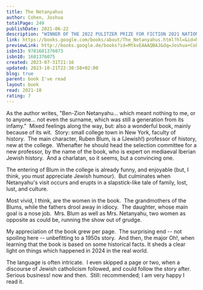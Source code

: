 ```yaml
---
title: The Netanyahus
author: Cohen, Joshua
totalPage: 249
publishDate: 2021-06-22
description: "WINNER OF THE 2022 PULITZER PRIZE FOR FICTION 2021 NATIONAL JEWISH BOOK AWARD WINNER A NEW YORK TIMES NOTABLE BOOK OF 2021 A WALL STREET JOURNAL BEST BOOK OF 2021 A KIRKUS BEST FICTION BOOK OF 2021 &quot;Absorbing, delightful, hilarious, breathtaking and the best and most relevant novel I’ve read in what feels like forever.&quot; —Taffy Brodesser-Akner, The New York Times Book Review Corbin College, not quite upstate New York, winter 1959–1960: Ruben Blum, a Jewish historian—but not an historian of the Jews—is co-opted onto a hiring committee to review the application of an exiled Israeli scholar specializing in the Spanish Inquisition. When Benzion Netanyahu shows up for an interview, family unexpectedly in tow, Blum plays the reluctant host to guests who proceed to lay waste to his American complacencies. Mixing fiction with nonfiction, the campus novel with the lecture, The Netanyahus is a wildly inventive, genre-bending comedy of blending, identity, and politics that finds Joshua Cohen at the height of his powers."
link: https://books.google.com/books/about/The_Netanyahus.html?hl=&id=MtkvEAAAQBAJ
previewLink: http://books.google.de/books?id=MtkvEAAAQBAJ&dq=Joshua+Cohen,+The+Netanyahus&hl=&as_pt=BOOKS&cd=2&source=gbs_api
isbn13: 9781681376073
isbn10: 1681376075
created: 2023-07-31T21:16
updated: 2023-10-21T22:38:58+02:00
blog: true
parent: book I've read
layout: book
read: 2021-10
rating: 7
---
```


As the author writes, "Ben-Zion Netanyahu... which meant nothing to me, or to anyone... not even the surname, which was still a generation from its infamy."  Mixed feelings along the way, but: also a wonderful book, mainly because of its wit.  Story: small college town in New York, faculty of history.  The main character, Ruben Blum, is a (Jewish!) professor of history, new at the college.  Whenafter he should head the selection committee for a new professor, by the name of the book, who is expert on mediaeval Iberian Jewish history.  And a charlatan, so it seems, but a convincing one.   

The entering of Blum in the college is already funny, and enjoyable (but, I think, you must appreciate Jewish humour).  But culminates when Netanyahu's visit occurs and erupts in a slapstick-like tale of family, lost, lust, and culture.   

Most vivid, I think, are the women in the book.  The grandmothers of the Blums, while the fathers drool away in idiocy.  The daughter, whose main goal is a nose job.  Mrs. Blum as well as Mrs. Netanyahu, two women as opposite as could be, running the show out of grudge.  

My appreciation of the book grew per page.  The surprising end -- not spoiling here -- unbefitting to a 1950s story.  And then, the major Oh!, when learning that the book is based on some historical facts.  It sheds a clear light on things which happened in 2024 in the real world.

The language is often intricate.  I even skipped a page or two, when a discourse of Jewish catholicism followed, and could follow the story after.  Serious business! now and then.  Still: recommended; I am very happy I read it.